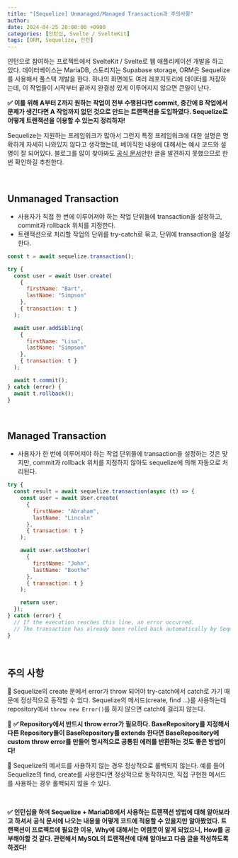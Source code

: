 ```yaml
---
title: "[Sequelize] Unmanaged/Managed Transaction과 주의사항"
author:
date: 2024-04-25 20:00:00 +0900
categories: [인턴십, Svelte / SvelteKit]
tags: [ORM, Sequelize, 인턴]
---
```


인턴으로 참여하는 프로젝트에서 SvelteKit / Svelte로 웹 애플리케이션 개발을 하고 있다. 데이터베이스는 MariaDB, 스토리지는 Supabase storage, ORM은 Sequelize를 사용해서 풀스택 개발을 한다. 하나의 화면에도 여러 레포지토리에 데이터를 저장하는데, 이 작업들이 시작부터 끝까지 완결성 있게 이루어지지 않으면 큰일이 난다.

**✅ 이를 위해 A부터 Z까지 원하는 작업이 전부 수행된다면 commit, 중간에 B 작업에서 문제가 생긴다면 A 작업까지 없던 것으로 만드는 트랜잭션을 도입하였다. Sequelize로 어떻게 트랜잭션을 이용할 수 있는지 정리하자!**

Sequelize는 지원하는 프레임워크가 많아서 그런지 특정 프레임워크에 대한 설명은 명확하게 자세히 나와있지 않다고 생각했는데, 베이직한 내용에 대해서는 예시 코드와 설명이 잘 되어있다. 블로그를 많이 찾아봐도 [공식 문서](https://sequelize.org/docs/v6/other-topics/transactions/)만한 글을 발견하지 못했으므로 한 번 확인하길 추천한다.

<br>

## **Unmanaged Transaction**

- 사용자가 직접 한 번에 이루어져야 하는 작업 단위들에 transaction을 설정하고, commit과 rollback 위치를 지정한다.
- 트랜잭션으로 처리할 작업의 단위를 try-catch로 묶고, 단위에 transaction을 설정한다.

```javascript
const t = await sequelize.transaction();

try {
  const user = await User.create(
    {
      firstName: "Bart",
      lastName: "Simpson"
    },
    { transaction: t }
  );

  await user.addSibling(
    {
      firstName: "Lisa",
      lastName: "Simpson"
    },
    { transaction: t }
  );

  await t.commit();
} catch (error) {
  await t.rollback();
}
```

<br>

## **Managed Transaction**

- 사용자가 한 번에 이루어져야 하는 작업 단위들에 transaction을 설정하는 것은 맞지만, commit과 rollback 위치를 지정하지 않아도 sequelize에 의해 자동으로 처리된다.

```javascript
try {
  const result = await sequelize.transaction(async (t) => {
    const user = await User.create(
      {
        firstName: "Abraham",
        lastName: "Lincoln"
      },
      { transaction: t }
    );

    await user.setShooter(
      {
        firstName: "John",
        lastName: "Boothe"
      },
      { transaction: t }
    );

    return user;
  });
} catch (error) {
  // If the execution reaches this line, an error occurred.
  // The transaction has already been rolled back automatically by Sequelize!
}
```

<br>

## **주의 사항**

📌 Sequelize의 create 문에서 error가 throw 되어야 try-catch에서 catch로 가기 때문에 정상적으로 동작할 수 있다. Sequelize의 메서드(create, find …)를 사용하는데 repository에서 `throw new Error()`를 하지 않으면 catch에 걸리지 않는다.

📌 **✅ Repository에서 반드시 throw error가 필요하다. BaseRepository를 지정해서 다른 Repository들이 BaseRepository를 extends 한다면 BaseRepository에 custom throw error를 만들어 명시적으로 공통된 에러를 반환하는 것도 좋은 방법이다!**

📌 Sequelize의 메서드를 사용하지 않는 경우 정상적으로 롤백되지 않는다. 예를 들어 Sequelize의 find, create를 사용한다면 정상적으로 동작하지만, 직접 구현한 메서드를 사용하는 경우 롤백되지 않을 수 있다.

<br>

**✅ 인턴십을 하며 Sequelize + MariaDB에서 사용하는 트랜잭션 방법에 대해 알아보라고 하셔서 공식 문서에 나오는 내용을 어떻게 코드에 적용할 수 있을지만 알아봤었다. 트랜잭션이 프로젝트에 필요한 이유, Why에 대해서는 어렴풋이 알게 되었으니, How를 공부해야할 것 같다. 관련해서 MySQL의 트랜잭션에 대해 알아보고 다음 글을 작성하도록 하겠다!**

<br>
<br>

<script src="https://utteranc.es/client.js"
        repo="RumosZin/rumoszin.github.io"
        issue-term="pathname"
        theme="github-light"
        crossorigin="anonymous"
        async>
</script>
